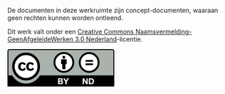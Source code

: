 De documenten in deze werkruimte zijn concept-documenten, waaraan geen rechten kunnen worden ontleend.

Dit werk valt onder een [Creative Commons Naamsvermelding-GeenAfgeleideWerken 3.0 Nederland](https://creativecommons.org/licenses/by-nd/3.0/nl)-licentie.

![](afbeeldingen/by-nd.svg)
